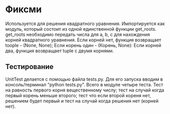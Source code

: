 # Фиксми
Используется для решения квадратного уравнения. Импортируется как модуль, который состоит из одной единственной функции get_roots. 
get_roots необходимо передать числа для a, b, c для нахождения корней квадратного уравнения. Если корней нет, функция возвращает toople - (None, None); Если корень один - (Корень, None): Если корней два, функция возвращает tuple c двумя корнями.

## Тестирование
UnitTest делается с помощью файла tests.py. Для его запуска вводим в консоль/терминал "python tests.py". Всего в модуле четыре теста. Тест на равность первого корня вещественному числу; тест на случай когда первый корень меньше второго; тест что если второй кореня нет, решением будет первый и тест на случай когда решения нет (корней нет).
